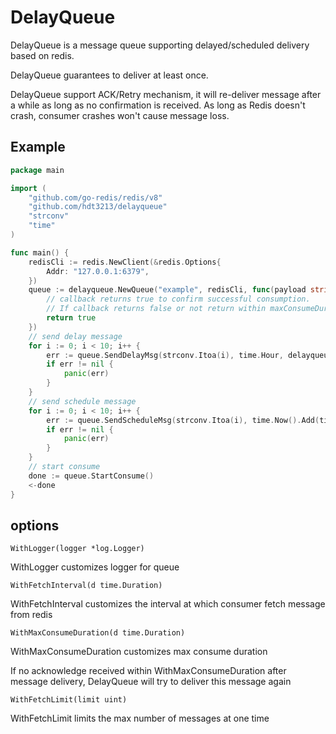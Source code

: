 # DelayQueue

DelayQueue is a message queue supporting delayed/scheduled delivery based on redis.

DelayQueue guarantees to deliver at least once.

DelayQueue support ACK/Retry mechanism, it will re-deliver message after a while as long as no confirmation is received.
As long as Redis doesn't crash, consumer crashes won't cause message loss.

## Example

```go
package main

import (
	"github.com/go-redis/redis/v8"
	"github.com/hdt3213/delayqueue"
	"strconv"
	"time"
)

func main() {
	redisCli := redis.NewClient(&redis.Options{
		Addr: "127.0.0.1:6379",
	})
	queue := delayqueue.NewQueue("example", redisCli, func(payload string) bool {
		// callback returns true to confirm successful consumption.
		// If callback returns false or not return within maxConsumeDuration, DelayQueue will re-deliver this message
		return true
	})
	// send delay message
	for i := 0; i < 10; i++ {
		err := queue.SendDelayMsg(strconv.Itoa(i), time.Hour, delayqueue.WithRetryCount(3))
		if err != nil {
			panic(err)
		}
	}
	// send schedule message
	for i := 0; i < 10; i++ {
		err := queue.SendScheduleMsg(strconv.Itoa(i), time.Now().Add(time.Hour))
		if err != nil {
			panic(err)
		}
	}
	// start consume
	done := queue.StartConsume()
	<-done
}
```

## options

```
WithLogger(logger *log.Logger)
```

WithLogger customizes logger for queue

```
WithFetchInterval(d time.Duration)
```

WithFetchInterval customizes the interval at which consumer fetch message from redis

```
WithMaxConsumeDuration(d time.Duration)
```

WithMaxConsumeDuration customizes max consume duration

If no acknowledge received within WithMaxConsumeDuration after message delivery, DelayQueue will try to deliver this
message again

```
WithFetchLimit(limit uint)
```

WithFetchLimit limits the max number of messages at one time
